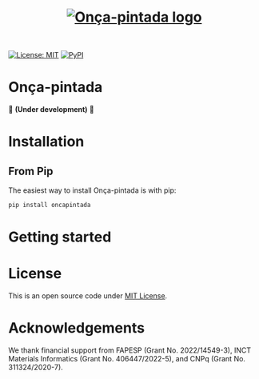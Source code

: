 <h1 align="center" style="margin-top:20px; margin-bottom:50px;">

<a href="https://github.com/seixasgroup/oncapintada" target="_blank" rel="noopener noreferrer">
  <picture>
    <source srcset="https://raw.githubusercontent.com/seixasgroup/oncapintada/refs/heads/main/logo/logo_dark.png" media="(prefers-color-scheme: dark)">
    <source srcset="https://raw.githubusercontent.com/seixasgroup/oncapintada/refs/heads/main/logo/logo_orange.png" media="(prefers-color-scheme: light)">
    <img src="https://raw.githubusercontent.com/seixasgroup/oncapintada/refs/heads/main/logo/logo_orange.png" alt="Onça-pintada logo" style="height: auto; width: auto; max-height: 100px;">
  </picture>
</a>
</h1> 

[![License: MIT](https://img.shields.io/github/license/seixasgroup/oncapintada?color=green&style=for-the-badge)](LICENSE)    [![PyPI](https://img.shields.io/pypi/v/oncapintada?color=red&style=for-the-badge)](https://pypi.org/project/oncapintada/)

# Onça-pintada

🚧 **(Under development)** 🚧


# Installation

## From Pip
The easiest way to install Onça-pintada is with pip:

```python
pip install oncapintada
```

# Getting started

# License

This is an open source code under [MIT License](LICENSE).

# Acknowledgements

We thank financial support from FAPESP (Grant No. 2022/14549-3), INCT Materials Informatics (Grant No. 406447/2022-5), and CNPq (Grant No. 311324/2020-7).